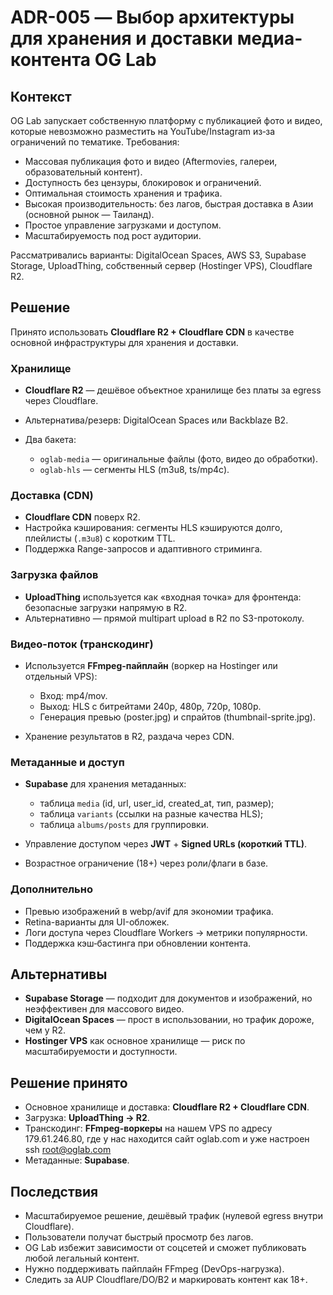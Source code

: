 # ADR-005 — Выбор архитектуры для хранения и доставки медиа-контента OG Lab

## Контекст

OG Lab запускает собственную платформу с публикацией фото и видео, которые невозможно разместить на YouTube/Instagram из‑за ограничений по тематике. Требования:

* Массовая публикация фото и видео (Aftermovies, галереи, образовательный контент).
* Доступность без цензуры, блокировок и ограничений.
* Оптимальная стоимость хранения и трафика.
* Высокая производительность: без лагов, быстрая доставка в Азии (основной рынок — Таиланд).
* Простое управление загрузками и доступом.
* Масштабируемость под рост аудитории.

Рассматривались варианты: DigitalOcean Spaces, AWS S3, Supabase Storage, UploadThing, собственный сервер (Hostinger VPS), Cloudflare R2.

## Решение

Принято использовать **Cloudflare R2 + Cloudflare CDN** в качестве основной инфраструктуры для хранения и доставки.

### Хранилище

* **Cloudflare R2** — дешёвое объектное хранилище без платы за egress через Cloudflare.
* Альтернатива/резерв: DigitalOcean Spaces или Backblaze B2.
* Два бакета:

  * `oglab-media` — оригинальные файлы (фото, видео до обработки).
  * `oglab-hls` — сегменты HLS (m3u8, ts/mp4c).

### Доставка (CDN)

* **Cloudflare CDN** поверх R2.
* Настройка кэширования: сегменты HLS кэшируются долго, плейлисты (`.m3u8`) с коротким TTL.
* Поддержка Range-запросов и адаптивного стриминга.

### Загрузка файлов

* **UploadThing** используется как «входная точка» для фронтенда: безопасные загрузки напрямую в R2.
* Альтернативно — прямой multipart upload в R2 по S3-протоколу.

### Видео-поток (транскодинг)

* Используется **FFmpeg-пайплайн** (воркер на Hostinger или отдельный VPS):

  * Вход: mp4/mov.
  * Выход: HLS с битрейтами 240p, 480p, 720p, 1080p.
  * Генерация превью (poster.jpg) и спрайтов (thumbnail-sprite.jpg).
* Хранение результатов в R2, раздача через CDN.

### Метаданные и доступ

* **Supabase** для хранения метаданных:

  * таблица `media` (id, url, user_id, created_at, тип, размер);
  * таблица `variants` (ссылки на разные качества HLS);
  * таблица `albums/posts` для группировки.
* Управление доступом через **JWT** + **Signed URLs (короткий TTL)**.
* Возрастное ограничение (18+) через роли/флаги в базе.

### Дополнительно

* Превью изображений в webp/avif для экономии трафика.
* Retina-варианты для UI-обложек.
* Логи доступа через Cloudflare Workers → метрики популярности.
* Поддержка кэш‑бастинга при обновлении контента.

## Альтернативы

* **Supabase Storage** — подходит для документов и изображений, но неэффективен для массового видео.
* **DigitalOcean Spaces** — прост в использовании, но трафик дороже, чем у R2.
* **Hostinger VPS** как основное хранилище — риск по масштабируемости и доступности.

## Решение принято

* Основное хранилище и доставка: **Cloudflare R2 + Cloudflare CDN**.
* Загрузка: **UploadThing → R2**.
* Транскодинг: **FFmpeg-воркеры** на нашем VPS по адресу 179.61.246.80, где у нас находится сайт oglab.com и уже настроен ssh root@oglab.com
* Метаданные: **Supabase**.

## Последствия

* Масштабируемое решение, дешёвый трафик (нулевой egress внутри Cloudflare).
* Пользователи получат быстрый просмотр без лагов.
* OG Lab избежит зависимости от соцсетей и сможет публиковать любой легальный контент.
* Нужно поддерживать пайплайн FFmpeg (DevOps-нагрузка).
* Следить за AUP Cloudflare/DO/B2 и маркировать контент как 18+.
